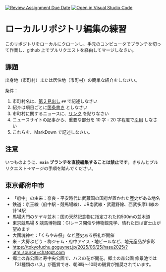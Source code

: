 [![Review Assignment Due Date](https://classroom.github.com/assets/deadline-readme-button-22041afd0340ce965d47ae6ef1cefeee28c7c493a6346c4f15d667ab976d596c.svg)](https://classroom.github.com/a/Jc5hINgy)
[![Open in Visual Studio Code](https://classroom.github.com/assets/open-in-vscode-2e0aaae1b6195c2367325f4f02e2d04e9abb55f0b24a779b69b11b9e10269abc.svg)](https://classroom.github.com/online_ide?assignment_repo_id=19847844&assignment_repo_type=AssignmentRepo)
# ローカルリポジトリ編集の練習

このリポジトリをローカルにクローンし、手元のコンピュータでブランチを切って作業し、github 上でプルリクエストを経由してマージしなさい。

## 課題

出身地（市町村）または居住地（市町村）の簡単な紹介をしなさい。

条件：

1. 市町村名は、[第２見出し](https://docs.github.com/ja/get-started/writing-on-github/getting-started-with-writing-and-formatting-on-github/basic-writing-and-formatting-syntax#headings) `##` で記述しなさい
1. 紹介は項目ごとに[箇条書き](https://docs.github.com/ja/get-started/writing-on-github/getting-started-with-writing-and-formatting-on-github/basic-writing-and-formatting-syntax#lists) としなさい
3. 市町村に関するニュースに、[リンク](https://docs.github.com/ja/get-started/writing-on-github/getting-started-with-writing-and-formatting-on-github/basic-writing-and-formatting-syntax#lists) を貼りなさい
4. ニュースサイトの記事から、重要な部分を 10 字 - 20 字程度で[引用](https://docs.github.com/ja/get-started/writing-on-github/getting-started-with-writing-and-formatting-on-github/basic-writing-and-formatting-syntax#quoting-text) しなさい
5. これらを、MarkDown で記述しなさい。

## 注意

いつものように、**`main` ブランチを直接編集することは禁止です**。きちんとプルリクエスト→マージの手順を踏んでください。

## 東京都府中市
- 「府中」の由来：奈良・平安時代に武蔵国の国府が置かれた歴史がある地名
- 鉄道：京王線（府中駅・競馬場線）、JR南武線・武蔵野線、西武多摩川線の計14駅
- 馬場大門のケヤキ並木：国の天然記念物に指定された約500mの並木道
- 東京競馬場 & 競馬博物館：GⅠレース開催や博物館見学、晴れた日は富士山が望めます
- 大國魂神社：「くらやみ祭」など歴史ある祭礼が開催
- 米・大房ぶどう・梅ジャム・府中アイス・地ビールなど、地元産品が多彩
- https://tokyofuchu.goguynet.jp/2025/06/25/hasu2025/?utm_source=chatgpt.com
- 郷土の森公園と寿中央公園で、ハスの花が開花。郷土の森公園 修景池では「31種類のハス」が鑑賞でき、朝8時〜10時の観賞が推奨されています。